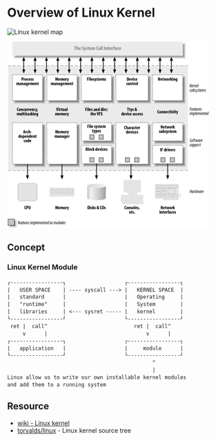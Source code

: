 # Overview of Linux Kernel

![Linux kernel map](https://upload.wikimedia.org/wikipedia/commons/5/5b/Linux_kernel_map.png)

![Linux kernel split view](images/KernelSplitView.gif)

## Concept

### Linux Kernel Module

```txt
┌-----------------┐                   ┌-----------------┐
|   USER SPACE    | ---- syscall ---> |   KERNEL SPACE  |
|   standard      |                   |   Operating     |
|   "runtime"     |                   |   System        |
|   libraries     | <--- sysret ----- |   kernel        |
└-----------------┘                   └-----------------┘
 ret |  call^                            ret |  call^
     v      |                                v      |
┌-----------------┐                   ┌-----------------┐
|   application   |                   |     module      |
└-----------------┘                   └-----------------┘
                                               ^
                                               |
Linux allow us to write our own installable kernel modules
and add them to a running system
```

## Resource

* [wiki - Linux kernel](https://en.wikipedia.org/wiki/Linux_kernel)
* [torvalds/linux](https://github.com/torvalds/linux) - Linux kernel source tree

